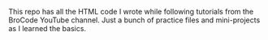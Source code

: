 This repo has all the HTML code I wrote while following tutorials from the BroCode YouTube channel. Just a bunch of practice files and mini-projects as I learned the basics.

